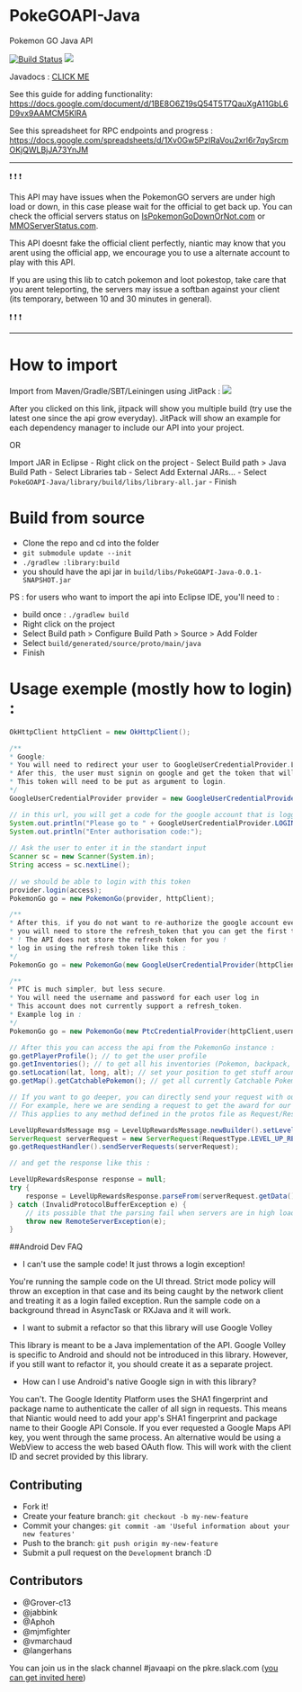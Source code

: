 
# PokeGOAPI-Java
Pokemon GO Java API

[![Build Status](https://travis-ci.org/Grover-c13/PokeGOAPI-Java.svg?branch=master)](https://travis-ci.org/Grover-c13/PokeGOAPI-Java)
[![](https://jitpack.io/v/Grover-c13/PokeGOAPI-Java.svg)](https://jitpack.io/#Grover-c13/PokeGOAPI-Java)

Javadocs : [CLICK ME](https://jitpack.io/com/github/Grover-c13/PokeGOAPI-Java/a2828da60d/javadoc/) 

See this guide for adding functionality:
   https://docs.google.com/document/d/1BE8O6Z19sQ54T5T7QauXgA11GbL6D9vx9AAMCM5KlRA

See this spreadsheet for RPC endpoints and progress :
   https://docs.google.com/spreadsheets/d/1Xv0Gw5PzIRaVou2xrl6r7qySrcmOKjQWLBjJA73YnJM

___
:exclamation: :exclamation: :exclamation:

This API may have issues when the PokemonGO servers are under high load or down, in this case please wait for the official to get back up. You can check the official servers status on [IsPokemonGoDownOrNot.com](http://ispokemongodownornot.com) or [MMOServerStatus.com](http://www.mmoserverstatus.com/pokemon_go).

This API doesnt fake the official client perfectly, niantic may know that you arent using the official app, we encourage you to use a alternate account to play with this API.

If you are using this lib to catch pokemon and loot pokestop, take care that you arent teleporting, the servers may issue a softban against your client (its temporary, between 10 and 30 minutes in general).

:exclamation: :exclamation: :exclamation:
___

# How to import

  Import from Maven/Gradle/SBT/Leiningen using JitPack : [![](https://jitpack.io/v/Grover-c13/PokeGOAPI-Java.svg)](https://jitpack.io/#Grover-c13/PokeGOAPI-Java)
  
  After you clicked on this link, jitpack will show you multiple build (try use the latest one since the api grow everyday).
  JitPack will show an example for each dependency manager to include our API into your project.

OR

  Import JAR in Eclipse
    - Right click on the project
    - Select Build path > Java Build Path
    - Select Libraries tab
    - Select Add External JARs…
    - Select `PokeGOAPI-Java/library/build/libs/library-all.jar`
    - Finish

# Build from source
  - Clone the repo and cd into the folder
  - `` git submodule update --init ``
  - `` ./gradlew :library:build ``
  - you should have the api jar in ``build/libs/PokeGOAPI-Java-0.0.1-SNAPSHOT.jar``

PS : for users who want to import the api into Eclipse IDE, you'll need to :
  - build once : `` ./gradlew build ``
  - Right click on the project
  - Select Build path > Configure Build Path > Source > Add Folder
  - Select `build/generated/source/proto/main/java`
  - Finish

# Usage exemple (mostly how to login) :
```java
OkHttpClient httpClient = new OkHttpClient();

/** 
* Google: 
* You will need to redirect your user to GoogleUserCredentialProvider.LOGIN_URL
* Afer this, the user must signin on google and get the token that will be show to him.
* This token will need to be put as argument to login.
*/
GoogleUserCredentialProvider provider = new GoogleUserCredentialProvider(http);

// in this url, you will get a code for the google account that is logged
System.out.println("Please go to " + GoogleUserCredentialProvider.LOGIN_URL);
System.out.println("Enter authorisation code:");
			
// Ask the user to enter it in the standart input
Scanner sc = new Scanner(System.in);
String access = sc.nextLine();
			
// we should be able to login with this token
provider.login(access);
PokemonGo go = new PokemonGo(provider, httpClient);

/**
* After this, if you do not want to re-authorize the google account every time, 
* you will need to store the refresh_token that you can get the first time with provider.getRefreshToken()
* ! The API does not store the refresh token for you !
* log in using the refresh token like this :
*/
PokemonGo go = new PokemonGo(new GoogleUserCredentialProvider(httpClient, refreshToken), httpClient);

/**
* PTC is much simpler, but less secure.
* You will need the username and password for each user log in
* This account does not currently support a refresh_token. 
* Example log in :
*/
PokemonGo go = new PokemonGo(new PtcCredentialProvider(httpClient,username,password),httpClient);

// After this you can access the api from the PokemonGo instance :
go.getPlayerProfile(); // to get the user profile
go.getInventories(); // to get all his inventories (Pokemon, backpack, egg, incubator)
go.setLocation(lat, long, alt); // set your position to get stuff around (altitude is not needed, you can use 1 for example)
go.getMap().getCatchablePokemon(); // get all currently Catchable Pokemon around you

// If you want to go deeper, you can directly send your request with our RequestHandler
// For example, here we are sending a request to get the award for our level
// This applies to any method defined in the protos file as Request/Response)

LevelUpRewardsMessage msg = LevelUpRewardsMessage.newBuilder().setLevel(yourLVL).build(); 
ServerRequest serverRequest = new ServerRequest(RequestType.LEVEL_UP_REWARDS, msg);
go.getRequestHandler().sendServerRequests(serverRequest);

// and get the response like this :

LevelUpRewardsResponse response = null;
try {
	response = LevelUpRewardsResponse.parseFrom(serverRequest.getData());
} catch (InvalidProtocolBufferException e) {
	// its possible that the parsing fail when servers are in high load for example.
	throw new RemoteServerException(e);
}
```

##Android Dev FAQ

  - I can't use the sample code! It just throws a login exception!

You're running the sample code on the UI thread. Strict mode policy will throw an exception in that case and its being caught by the network client and treating it as a login failed exception. Run the sample code on a background thread in AsyncTask or RXJava and it will work.

  - I want to submit a refactor so that this library will use Google Volley

This library is meant to be a Java implementation of the API. Google Volley is specific to Android and should not be introduced in this library. However, if you still want to refactor it, you should create it as a separate project.

   - How can I use Android's native Google sign in with this library?

You can't. The Google Identity Platform uses the SHA1 fingerprint and package name to authenticate the caller of all sign in requests. This means that Niantic would need to add your app's SHA1 fingerprint and package name to their Google API Console. If you ever requested a Google Maps API key, you went through the same process. An alternative would be using a WebView to access the web based OAuth flow. This will work with the client ID and secret provided by this library.


## Contributing
  - Fork it!
  - Create your feature branch: `git checkout -b my-new-feature`
  - Commit your changes: `git commit -am 'Useful information about your new features'`
  - Push to the branch: `git push origin my-new-feature`
  - Submit a pull request on the `Development` branch :D

## Contributors
  - @Grover-c13
  - @jabbink
  - @Aphoh
  - @mjmfighter
  - @vmarchaud
  - @langerhans

You can join us in the slack channel #javaapi on the pkre.slack.com ([you can get invited here](https://shielded-earth-81203.herokuapp.com/))
